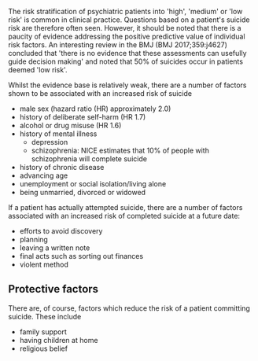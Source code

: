 The risk stratification of psychiatric patients into 'high', 'medium' or 'low risk' is common in clinical practice. Questions based on a patient's suicide risk are therefore often seen. However, it should be noted that there is a paucity of evidence addressing the positive predictive value of individual risk factors. An interesting review in the BMJ (BMJ 2017;359:j4627\) concluded that 'there is no evidence that these assessments can usefully guide decision making' and noted that 50% of suicides occur in patients deemed 'low risk'.  
  
Whilst the evidence base is relatively weak, there are a number of factors shown to be associated with an increased risk of suicide  
* male sex (hazard ratio (HR) approximately 2\.0\)
* history of deliberate self\-harm (HR 1\.7\)
* alcohol or drug misuse (HR 1\.6\)
* history of mental illness
	+ depression
	+ schizophrenia: NICE estimates that 10% of people with schizophrenia will complete suicide
* history of chronic disease
* advancing age
* unemployment or social isolation/living alone
* being unmarried, divorced or widowed

  
If a patient has actually attempted suicide, there are a number of factors associated with an increased risk of completed suicide at a future date:  
* efforts to avoid discovery
* planning
* leaving a written note
* final acts such as sorting out finances
* violent method

  
  
  
Protective factors
------------------

  
There are, of course, factors which reduce the risk of a patient committing suicide. These include  
* family support
* having children at home
* religious belief
